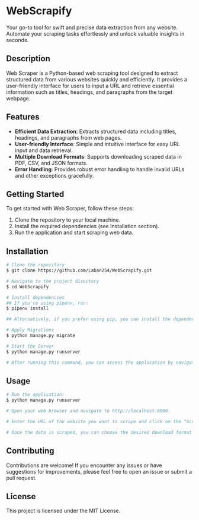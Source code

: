 # WebScrapify
Your go-to tool for swift and precise data extraction from any website. Automate your scraping tasks effortlessly and unlock valuable insights in seconds.

## Description

Web Scraper is a Python-based web scraping tool designed to extract structured data from various websites quickly and efficiently. It provides a user-friendly interface for users to input a URL and retrieve essential information such as titles, headings, and paragraphs from the target webpage.

## Features

- **Efficient Data Extraction**: Extracts structured data including titles, headings, and paragraphs from web pages.
- **User-friendly Interface**: Simple and intuitive interface for easy URL input and data retrieval.
- **Multiple Download Formats**: Supports downloading scraped data in PDF, CSV, and JSON formats.
- **Error Handling**: Provides robust error handling to handle invalid URLs and other exceptions gracefully.

## Getting Started

To get started with Web Scraper, follow these steps:

1. Clone the repository to your local machine.
2. Install the required dependencies (see Installation section).
3. Run the application and start scraping web data.

## Installation

```bash
# Clone the repository
$ git clone https://github.com/Laban254/WebScrapify.git

# Navigate to the project directory
$ cd WebScrapify

# Install dependencies
## If you're using pipenv, run:
$ pipenv install

## Alternatively, if you prefer using pip, you can install the dependencies listed in the `Pipfile` manually

# Apply Migrations
$ python manage.py migrate

# Start the Server
$ python manage.py runserver

# After running this command, you can access the application by navigating to `http://localhost:8000` in your web browser
```
## Usage

```bash
# Run the application:
$ python manage.py runserver

# Open your web browser and navigate to http://localhost:8000.

# Enter the URL of the website you want to scrape and click on the "Scrape" button.

# Once the data is scraped, you can choose the desired download format (PDF, CSV, JSON) and click on the "Download" button to save the data.
```
## Contributing
Contributions are welcome! If you encounter any issues or have suggestions for improvements, please feel free to open an issue or submit a pull request.

## License
This project is licensed under the MIT License.
